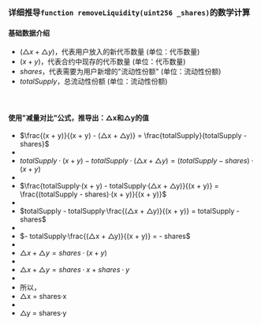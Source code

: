 
### 详细推导```function removeLiquidity(uint256 _shares)```的数学计算
#### 基础数据介绍
- $(△x + △y)$，代表用户放入的新代币数量 (单位：代币数量)
- $(x + y)$，代表合约中现存的代币数量 (单位：代币数量)
- $shares$，代表需要为用户新增的"流动性份额" (单位：流动性份额)
- $totalSupply$，总流动性份额 (单位：流动性份额)

　

#### 使用"减量对比"公式，推导出：△x和△y的值
- $\frac{(x + y)}{(x + y) - (△x + △y)} = \frac{totalSupply}{totalSupply - shares}$
-
- $totalSupply · (x + y) - totalSupply · (△x + △y) = (totalSupply - shares) · (x + y)$
-
- $\frac{totalSupply·(x + y) - totalSupply·(△x + △y)}{(x + y)} = \frac{(totalSupply - shares)·(x + y)}{(x + y)}$
-
- $totalSupply - totalSupply·\frac{(△x + △y)}{(x + y)} = totalSupply - shares$
-
- $- totalSupply·\frac{(△x + △y)}{(x + y)} = - shares$
-
- $△x + △y = shares · (x + y)$
-
- $△x + △y = shares·x + shares·y$
-
- 所以，
- △x = shares·x
-
- △y = shares·y